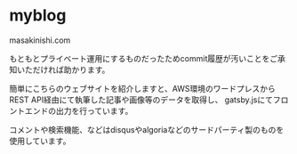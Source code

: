 # myblog
masakinishi.com

もともとプライベート運用にするものだったためcommit履歴が汚いことをご承知いただければ助かります。

簡単にこちらのウェブサイトを紹介しますと、AWS環境のワードプレスからREST API経由にて執筆した記事や画像等のデータを取得し、
gatsby.jsにてフロントエンドの出力を行っています。

コメントや検索機能、などはdisqusやalgoriaなどのサードパーティ製のものを使用しています。
